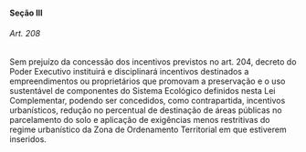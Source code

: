 
#### Seção III

###### Art. 208
Sem prejuízo da concessão dos incentivos previstos no art. 204, decreto do Poder Executivo instituirá e disciplinará incentivos destinados a empreendimentos ou proprietários que promovam a preservação e o uso sustentável de componentes do Sistema Ecológico definidos nesta Lei Complementar, podendo ser concedidos, como contrapartida, incentivos urbanísticos, redução no percentual de destinação de áreas públicas no parcelamento do solo e aplicação de exigências menos restritivas do regime urbanístico da Zona de Ordenamento Territorial em que estiverem inseridos.

